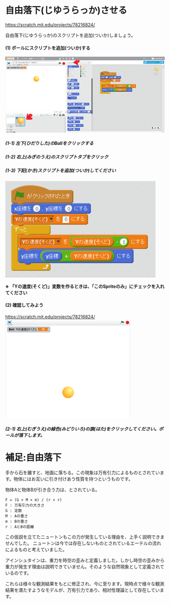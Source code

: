 # 自由落下(じゆうらっか)させる
https://scratch.mit.edu/projects/78216824/

自由落下(じゆうらっか)のスクリプトを追加(ついか)しましょう。


#### (1) ボールにスクリプトを追加(ついか)する
![](free_fall_001a.png)

##### (1-1) 左下(ひだりした)のBallをクリックする
##### (1-2) 右上(みぎのうえ)のスクリプトタブをクリック


##### (1-3) 下記(かき)スクリプトを追加(ついか)してください
![](free_fall_script.png)

**※ 「Yの速度(そくど)」変数を作るときは、「このSpriteのみ」にチェックを入れてください**

#### (2) 確認してみよう
https://scratch.mit.edu/projects/78216824/
![](createball_scratch_001a.png)

##### (2-1) 右上(むぎうえ)の緑色(みどりいろ)の旗(はた)をクリックしてください。ボールが落下します。



# 補足:自由落下
手から石を離すと、地面に落ちる。この現象は万有引力によるものとされています。物体にはお互いに引き付けあう性質を持つというものです。

物体Aと物体Bが引き合う力は、とされている。
```
F = (G × M × m) / (r × r)
F : 万有引力の大きさ
G : 定数
M : Aの重さ
m : Bの重さ
r : AとBの距離
```

この仮説を立てたニュートンもこの力が発生している理由を、上手く説明できませんでした。
ニュートンは今では存在しないものとされているエーテルの流れによるものと考えていました。


アインシュタインは、重力を時空の歪みと定義しました。しかし時空の歪みから重力が発生す理由は説明できていません。そのような自然現象として定義されているのです。


これらは様々な観測結果をもとに修正され、今に至ります。現時点で様々な観測結果を満たすようなモデルが、万有引力であり、相対性理論として存在しています。



